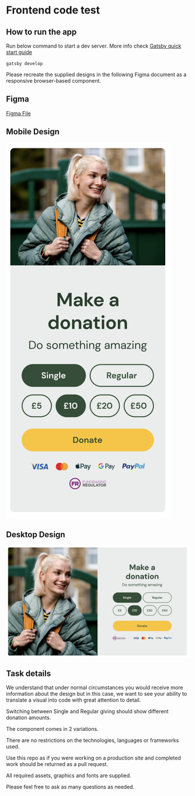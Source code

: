# Frontend code test

## How to run the app
Run below command to start a dev server.
More info check [Gatsby quick start guide](https://www.gatsbyjs.com/docs/quick-start/)
```
gatsby develop
```

Please recreate the supplied designs in the following Figma document as a responsive browser-based component.

## Figma
[Figma File](https://www.figma.com/file/DunSOdxhEBTbYsBwRCHMSP/Hatch-Donation-Component?type=design&node-id=0%3A1&mode=design&t=cZxC18vcHP0wZTg2-1)

## Mobile Design

![Mobile Design](designs/mobile.png)

## Desktop Design

![Desktop Design](designs/desktop.png)


## Task details
We understand that under normal circumstances you would receive more information about the design but in this case, we want to see your ability to translate a visual into code with great attention to detail.

Switching between Single and Regular giving should show different donation amounts.

The component comes in 2 variations.

There are no restrictions on the technologies, languages or frameworks used.

Use this repo as if you were working on a production site and completed work should be returned as a pull request.

All required assets, graphics and fonts are supplied.

Please feel free to ask as many questions as needed.


